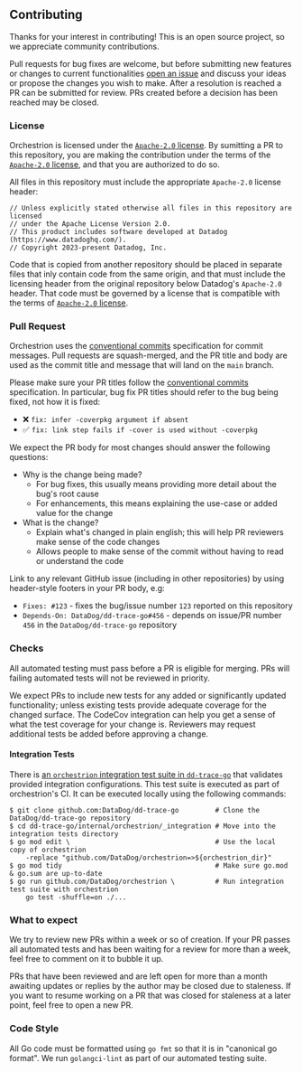 ## Contributing

Thanks for your interest in contributing! This is an open source project, so we appreciate community contributions.

Pull requests for bug fixes are welcome, but before submitting new features or changes to current functionalities
[open an issue][new-issue] and discuss your ideas or propose the changes you wish to make. After a resolution is reached
a PR can be submitted for review. PRs created before a decision has been reached may be closed.

### License

Orchestrion is licensed under the [`Apache-2.0` license](/LICENSE). By sumitting a PR to this repository, you are making
the contribution under the terms of the [`Apache-2.0` license](/LICENSE), and that you are authorized to do so.

All files in this repository must include the appropriate `Apache-2.0` license header:
```
// Unless explicitly stated otherwise all files in this repository are licensed
// under the Apache License Version 2.0.
// This product includes software developed at Datadog (https://www.datadoghq.com/).
// Copyright 2023-present Datadog, Inc.
```

Code that is copied from another repository should be placed in separate files that inly contain code from the same
origin, and that must include the licensing header from the original repository below Datadog's `Apache-2.0` header.
That code must be governed by a license that is compatible with the terms of [`Apache-2.0` license](/LICENSE).

### Pull Request

Orchestrion uses the [conventional commits][conventional-commits] specification for commit messages. Pull requests are
squash-merged, and the PR title and body are used as the commit title and message that will land on the `main` branch.

Please make sure your PR titles follow the [conventional commits][conventional-commits] specification.
In particular, bug fix PR titles should refer to the bug being fixed, not how it is fixed:
- :x: `fix: infer -coverpkg argument if absent`
- :white_check_mark: `fix: link step fails if -cover is used without -coverpkg`

We expect the PR body for most changes should answer the following questions:
- Why is the change being made?
  - For bug fixes, this usually means providing more detail about the bug's root cause
  - For enhancements, this means explaining the use-case or added value for the change
- What is the change?
  - Explain what's changed in plain english; this will help PR reviewers make sense of the code changes
  - Allows people to make sense of the commit without having to read or understand the code

Link to any relevant GitHub issue (including in other repositories) by using header-style footers in your PR body, e.g:
- `Fixes: #123` - fixes the bug/issue number `123` reported on this repository
- `Depends-On: DataDog/dd-trace-go#456` - depends on issue/PR number `456` in the `DataDog/dd-trace-go` repository

### Checks

All automated testing must pass before a PR is eligible for merging. PRs will failing automated tests will not be
reviewed in priority.

We expect PRs to include new tests for any added or significantly updated functionality; unless existing tests provide
adequate coverage for the changed surface. The CodeCov integration can help you get a sense of what the test coverage
for your change is. Reviewers may request additional tests be added before approving a change.

#### Integration Tests

There is [an `orchestrion` integration test suite in `dd-trace-go`][dd-trace-go] that validates provided integration
configurations. This test suite is executed as part of orchestrion's CI. It can be executed locally using the following
commands:

```console
$ git clone github.com:DataDog/dd-trace-go         # Clone the DataDog/dd-trace-go repository
$ cd dd-trace-go/internal/orchestrion/_integration # Move into the integration tests directory
$ go mod edit \                                    # Use the local copy of orchestrion
    -replace "github.com/DataDog/orchestrion=>${orchestrion_dir}"
$ go mod tidy                                      # Make sure go.mod & go.sum are up-to-date
$ go run github.com/DataDog/orchestrion \          # Run integration test suite with orchestrion
    go test -shuffle=on ./...
```

### What to expect

We try to review new PRs within a week or so of creation. If your PR passes all automated tests and has been waiting for
a review for more than a week, feel free to comment on it to bubble it up.

PRs that have been reviewed and are left open for more than a month awaiting updates or replies by the author may be
closed due to staleness. If you want to resume working on a PR that was closed for staleness at a later point, feel free
to open a new PR.

### Code Style

All Go code must be formatted using `go fmt` so that it is in "canonical go format". We run `golangci-lint` as part of
our automated testing suite.

<!-- Links -->
[new-issue]: https://github.com/DataDog/orchestrion/issues/new/choose
[conventional-commits]: https://www.conventionalcommits.org/en/v1.0.0/
[dd-trace-go]: https://github.com/DataDog/dd-trace-go/internal/orchestrion/_integration
